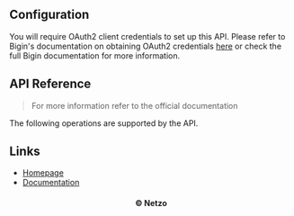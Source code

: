 ## Configuration

You will require OAuth2 client credentials to set up this API. Please refer to
Bigin's documentation on obtaining OAuth2 credentials
[here](https://www.bigin.com/developer/docs/apis/oauth-overview) or check the
full Bigin documentation for more information.

## API Reference

> For more information refer to the official documentation

The following operations are supported by the API.

## Links

- [Homepage](https://app.netzo.io/resources/resource-http-bigin)
- [Documentation](https://www.bigin.com/developer/docs/apis/)

<div align="center">
  <h4>© Netzo</h4>
</div>
